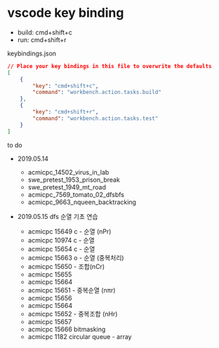 # vscode key binding

* build: cmd+shift+c
* run: cmd+shift+r

keybindings.json
```json
// Place your key bindings in this file to overwrite the defaults
[
    {
        "key": "cmd+shift+c",
        "command": "workbench.action.tasks.build"
    },
    {
        "key": "cmd+shift+r",
        "command": "workbench.action.tasks.test"
    }
]
```

to do
* 2019.05.14
    * acmicpc_14502_virus_in_lab
    * swe_pretest_1953_prison_break
    * swe_pretest_1949_mt_road
    * acmicpc_7569_tomato_02_dfsbfs
    * acmicpc_9663_nqueen_backtracking

* 2019.05.15
dfs 순열 기초 연습
    * acmicpc 15649 c - 순열 (nPr)
    * acmicpc 10974 c - 순열
    * acmicpc 15654 c - 순열
    * acmicpc 15663 o - 순열 (중복처리)
    * acmicpc 15650 - 조합(nCr)
    * acmicpc 15655
    * acmicpc 15664
    * acmicpc 15651 - 중복순열 (nπr)
    * acmicpc 15656
    * acmicpc 15664
    * acmicpc 15652 - 중복조합 (nHr)
    * acmicpc 15657
    * acmicpc 15666
bitmasking
    * acmicpc 1182
circular queue - array

